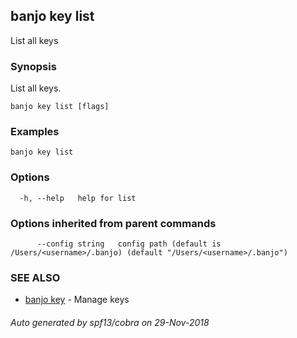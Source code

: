 ## banjo key list

List all keys

### Synopsis

List all keys.

```
banjo key list [flags]
```

### Examples

```
banjo key list
```

### Options

```
  -h, --help   help for list
```

### Options inherited from parent commands

```
      --config string   config path (default is /Users/<username>/.banjo) (default "/Users/<username>/.banjo")
```

### SEE ALSO

* [banjo key](banjo_key.md)	 - Manage keys

###### Auto generated by spf13/cobra on 29-Nov-2018
